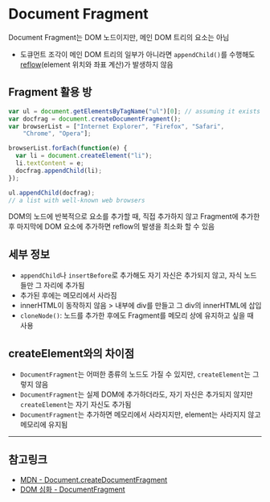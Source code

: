 # Document Fragment
Document Fragment는 DOM 노드이지만, 메인 DOM 트리의 요소는 아님
* 도큐먼트 조각이 메인 DOM 트리의 일부가 아니라면 `appendChild()`를 수행해도 [reflow](https://developers.google.com/speed/docs/insights/browser-reflow?csw=1)(element 위치와 좌표 계산)가 발생하지 않음

## Fragment 활용 방

```javascript
var ul = document.getElementsByTagName("ul")[0]; // assuming it exists
var docfrag = document.createDocumentFragment();
var browserList = ["Internet Explorer", "Firefox", "Safari",
    "Chrome", "Opera"];

browserList.forEach(function(e) {
  var li = document.createElement("li");
  li.textContent = e;
  docfrag.appendChild(li);
});

ul.appendChild(docfrag);
// a list with well-known web browsers
```

DOM의 노드에 반복적으로 요소를 추가할 때, 직접 추가하지 않고 Fragment에 추가한 후 마지막에 DOM 요소에 추가하면 reflow의 발생을 최소화 할 수 있음 

## 세부 정보
* `appendChild`나 `insertBefore`로 추가해도 자기 자신은 추가되지 않고, 자식 노드들만 그 자리에 추가됨
* 추가된 후에는 메모리에서 사라짐
* innerHTML이 동작하지 않음 > 내부에 div를 만들고 그 div의 innerHTML에 삽입 
* `cloneNode()`: 노드를 추가한 후에도 Fragment를 메모리 상에 유지하고 싶을 때 사용


## createElement와의 차이점
* `DocumentFragment`는 어떠한 종류의 노드도 가질 수 있지만, `createElement`는 그렇지 않음
* `DocumentFragment`는 실제 DOM에 추가하더라도, 자기 자신은 추가되지 않지만 `createElement`는 자기 자신도 추가됨
* `DocumentFragment`는 추가하면 메모리에서 사라지지만, element는 사라지지 않고 메모리에 유지됨

***

## 참고링크
* [MDN - Document.createDocumentFragment](https://developer.mozilla.org/ko/docs/Web/API/Document/createDocumentFragment)
* [DOM 심화 - DocumentFragment](https://programmer-seva.tistory.com/60)